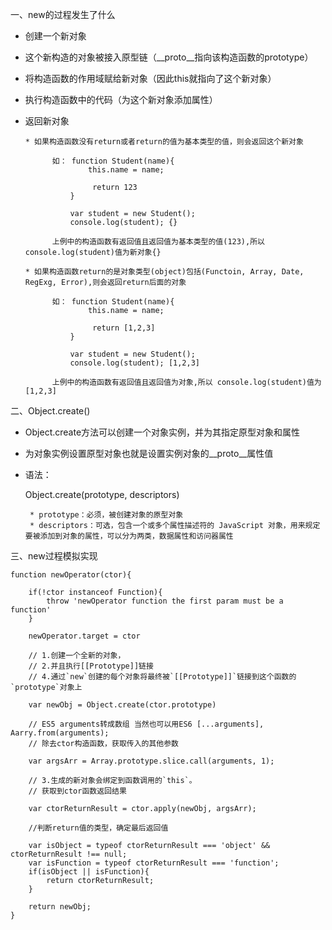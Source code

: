 一、new的过程发生了什么

* 创建一个新对象
* 这个新构造的对象被接入原型链（__proto__指向该构造函数的prototype）
* 将构造函数的作用域赋给新对象（因此this就指向了这个新对象）
* 执行构造函数中的代码（为这个新对象添加属性）
* 返回新对象

      * 如果构造函数没有return或者return的值为基本类型的值，则会返回这个新对象

			如： function Student(name){
				    this.name = name;
				    
				     return 123
				}
				
				var student = new Student();
				console.log(student); {}
         
            上例中的构造函数有返回值且返回值为基本类型的值(123),所以 console.log(student)值为新对象{}   

      * 如果构造函数return的是对象类型(object)包括(Functoin, Array, Date, RegExg, Error),则会返回return后面的对象

			如： function Student(name){
				    this.name = name;
				    
				     return [1,2,3]
				}
				
				var student = new Student();
				console.log(student); [1,2,3]
         
            上例中的构造函数有返回值且返回值为对象,所以 console.log(student)值为[1,2,3]

二、Object.create()

* Object.create方法可以创建一个对象实例，并为其指定原型对象和属性
* 为对象实例设置原型对象也就是设置实例对象的__proto__属性值
* 语法：

   Object.create(prototype, descriptors)
     
       * prototype：必须，被创建对象的原型对象
       * descriptors：可选，包含一个或多个属性描述符的 JavaScript 对象，用来规定要被添加到对象的属性，可以分为两类，数据属性和访问器属性
          
     
三、new过程模拟实现

	function newOperator(ctor){
	 
	    if(!ctor instanceof Function){
	        throw 'newOperator function the first param must be a function'
	    }
	
	    newOperator.target = ctor
	
	    // 1.创建一个全新的对象，
	    // 2.并且执行[[Prototype]]链接
	    // 4.通过`new`创建的每个对象将最终被`[[Prototype]]`链接到这个函数的`prototype`对象上
	    
        var newObj = Object.create(ctor.prototype)
	      
	    // ES5 arguments转成数组 当然也可以用ES6 [...arguments], Aarry.from(arguments);
	    // 除去ctor构造函数，获取传入的其他参数

	    var argsArr = Array.prototype.slice.call(arguments, 1);
	
	    // 3.生成的新对象会绑定到函数调用的`this`。
	    // 获取到ctor函数返回结果
	
	    var ctorReturnResult = ctor.apply(newObj, argsArr);
	
	    //判断return值的类型，确定最后返回值

	    var isObject = typeof ctorReturnResult === 'object' && ctorReturnResult !== null;
	    var isFunction = typeof ctorReturnResult === 'function';
	    if(isObject || isFunction){
	        return ctorReturnResult;
	    }
	
	    return newObj;
	}
	
